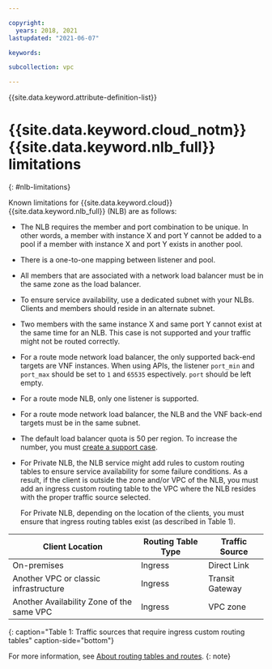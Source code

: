 ```yaml
---

copyright:
  years: 2018, 2021
lastupdated: "2021-06-07"

keywords:  

subcollection: vpc

---
```


{{site.data.keyword.attribute-definition-list}}

# {{site.data.keyword.cloud_notm}} {{site.data.keyword.nlb_full}} limitations
{: #nlb-limitations}

Known limitations for {{site.data.keyword.cloud}} {{site.data.keyword.nlb_full}} (NLB) are as follows:

* The NLB requires the member and port combination to be unique. In other words, a member with instance X and port Y cannot be added to a pool if a member with instance X and port Y exists in another pool.
* There is a one-to-one mapping between listener and pool.
* All members that are associated with a network load balancer must be in the same zone as the load balancer.
* To ensure service availability, use a dedicated subnet with your NLBs. Clients and members should reside in an alternate subnet.
* Two members with the same instance X and same port Y cannot exist at the same time for an NLB. This case is not supported and your traffic might not be routed correctly.
* For a route mode network load balancer, the only supported back-end targets are VNF instances. When using APIs, the listener `port_min` and `port_max` should be set to `1` and `65535` espectively. `port` should be left empty.
* For a route mode NLB, only one listener is supported.
* For a route mode network load balancer, the NLB and the VNF back-end targets must be in the same subnet.
* The default load balancer quota is 50 per region. To increase the number, you must [create a support case](/docs/get-support?topic=get-support-open-case).
* For Private NLB, the NLB service might add rules to custom routing tables to ensure service availability for some failure conditions. As a result, if the client is outside the zone and/or VPC of the NLB, you must add an ingress custom routing table to the VPC where the NLB resides with the proper traffic source selected.

   For Private NLB, depending on the location of the clients, you must ensure that ingress routing tables exist (as described in Table 1).

| Client Location | Routing Table Type	| Traffic Source |
|----|----|----|
| On-premises | Ingress | Direct Link |
| Another VPC or classic infrastructure | Ingress | Transit Gateway |
| Another Availability Zone of the same VPC |	Ingress	| VPC zone |
{: caption="Table 1: Traffic sources that require ingress custom routing tables" caption-side="bottom"}

   For more information, see [About routing tables and routes](/docs/vpc?topic=vpc-about-custom-routes).
   {: note}

